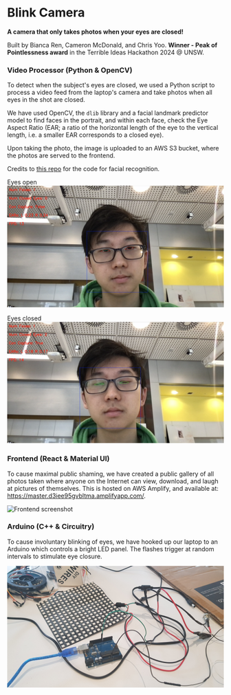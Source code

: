 # Blink Camera
**A camera that only takes photos when your eyes are closed!**

Built by Bianca Ren, Cameron McDonald, and Chris Yoo.
**Winner - Peak of Pointlessness award** in the Terrible Ideas Hackathon 2024 @ UNSW.

### Video Processor (Python & OpenCV)
To detect when the subject's eyes are closed, we used a Python script to process a video feed from the laptop's camera and take photos when all eyes in the shot are closed.

We have used OpenCV, the `dlib` library and a facial landmark predictor model to find faces in the portrait, and within each face, check the Eye Aspect Ratio (EAR; a ratio of the horizontal length of the eye to the vertical length, i.e. a smaller EAR corresponds to a closed eye).

Upon taking the photo, the image is uploaded to an AWS S3 bucket, where the photos are served to the frontend.

Credits to [this repo](https://github.com/nicoTrombon/facial-landmarks/tree/master) for the code for facial recognition.

Eyes open
![Eyes open](./img/eyes-open.png)

Eyes closed
![Eyes closed](./img/eyes-closed.png)

### Frontend (React & Material UI)
To cause maximal public shaming, we have created a public gallery of all photos taken where anyone on the Internet can view, download, and laugh at pictures of themselves.
This is hosted on AWS Amplify, and available at: https://master.d3iee95gvbltma.amplifyapp.com/.

![Frontend screenshot](./img/terrible%20ideas%20hackathon%20website.png)


### Arduino (C++ & Circuitry)
To cause involuntary blinking of eyes, we have hooked up our laptop to an Arduino which controls a bright LED panel. The flashes trigger at random intervals to stimulate eye closure.

![Arduino flash](./img/arduino-flash.jpg)

